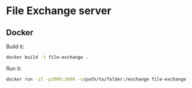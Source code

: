 # File Exchange server

## Docker

Build it:

```sh
docker build -t file-exchange .
```

Run it:

```sh
docker run -it -p3000:3000 -v/path/to/folder:/exchange file-exchange
```
